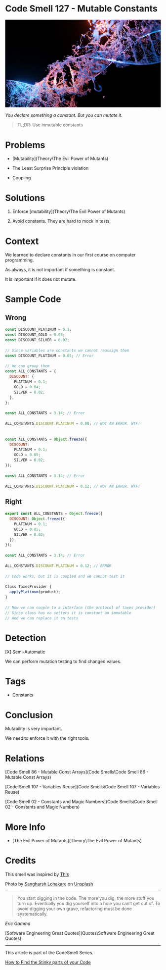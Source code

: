 # Code Smell 127 - Mutable Constants

![Code Smell 127 - Mutable Constants](sangharsh-lohakare-8o_LkMpo8ug-unsplash.jpg)

*You declare something a constant. But you can mutate it.*

> TL;DR: Use inmutable constants

# Problems

- [Mutability](Theory\The Evil Power of Mutants)

- The Least Surprise Principle violation

- Coupling

# Solutions

1. Enforce [mutability](Theory\The Evil Power of Mutants)

2. Avoid constants. They are hard to mock in tests.

# Context

We learned to declare constants in our first course on computer programming.

As always, it is not important if something is constant. 

It is important if it does not mutate.

# Sample Code

## Wrong

[Gist Url]: # (https://gist.github.com/mcsee/3317c6e127e2d8b800174415eb79a08e)
```javascript
const DISCOUNT_PLATINUM = 0.1;
const DISCOUNT_GOLD = 0.05;
const DISCOUNT_SILVER = 0.02;

// Since variables are constants we cannot reassign them
const DISCOUNT_PLATINUM = 0.05; // Error

// We can group them
const ALL_CONSTANTS = {
  DISCOUNT: {
    PLATINUM = 0.1;
    GOLD = 0.04;
    SILVER = 0.02;  
  },
};

const ALL_CONSTANTS = 3.14; // Error

ALL_CONSTANTS.DISCOUNT.PLATINUM = 0.08; // NOT AN ERROR. WTF!


const ALL_CONSTANTS = Object.freeze({
  DISCOUNT: 
    PLATINUM = 0.1;
    GOLD = 0.05;
    SILVER = 0.02; 
});

const ALL_CONSTANTS = 3.14; // Error

ALL_CONSTANTS.DISCOUNT.PLATINUM = 0.12; // NOT AN ERROR. WTF!
```

## Right
 
[Gist Url]: # (https://gist.github.com/mcsee/e656ae640875909f55bd7eda10b4d227)
```javascript
export const ALL_CONSTANTS = Object.freeze({
  DISCOUNT: Object.freeze({
    PLATINUM = 0.1;
    GOLD = 0.05;
    SILVER = 0.02;  
  }),
});

const ALL_CONSTANTS = 3.14; // Error

ALL_CONSTANTS.DISCOUNT.PLATINUM = 0.12; // ERROR

// Code works, but it is coupled and we cannot test it

Class TaxesProvider {
  applyPlatinum(product);
}

// Now we can couple to a interface (the protocol of taxes provider)
// Since class has no setters it is constant an immutable
// And we can replace it on tests
```

# Detection

[X] Semi-Automatic 

We can perform mutation testing to find changed values.

# Tags

- Constants

# Conclusion

Mutability is very important.

We need to enforce it with the right tools.

# Relations

[Code Smell 86 - Mutable Const Arrays](Code Smells\Code Smell 86 - Mutable Const Arrays)

[Code Smell 107 - Variables Reuse](Code Smells\Code Smell 107 - Variables Reuse)

[Code Smell 02 - Constants and Magic Numbers](Code Smells\Code Smell  02 - Constants and Magic Numbers)

# More Info

- [The Evil Power of Mutants](Theory\The Evil Power of Mutants)

# Credits

This smell was inspired by [This](https://dev.to/bytebodger/javascript-constants-with-objectfreeze-4beg)

Photo by [Sangharsh Lohakare](https://unsplash.com/@sangharsh_l) on [Unsplash](https://unsplash.com/s/photos/mutation)
  
* * *

> You start digging in the code. The more you dig, the more stuff you turn up. Eventually you dig yourself into a hole you can’t get out of. To avoid digging your own grave, refactoring must be done systematically.

_Eric Gamma_
 
[Software Engineering Great Quotes](Quotes\Software Engineering Great Quotes)

* * *

This article is part of the CodeSmell Series.

[How to Find the Stinky parts of your Code]()